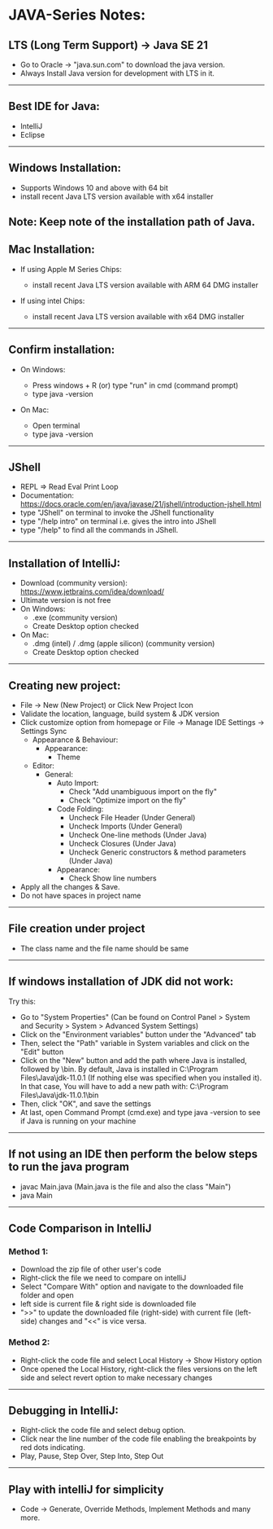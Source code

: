 # JAVA-Series Notes:

## LTS (Long Term Support) -> Java SE 21
- Go to Oracle -> "java.sun.com" to download the java version.
- Always Install Java version for development with LTS in it.
-----
## Best IDE for Java:
- IntelliJ
- Eclipse
-----
## Windows Installation:
- Supports Windows 10 and above with 64 bit
- install recent Java LTS version available with x64 installer

Note: Keep note of the installation path of Java.
-----
## Mac Installation:
- If using Apple M Series Chips:
    - install recent Java LTS version available with ARM 64 DMG installer

- If using intel Chips:
    - install recent Java LTS version available with x64 DMG installer
-----
## Confirm installation:
- On Windows:
    - Press windows + R (or) type "run" in cmd (command prompt)
    - type java -version

- On Mac:
    - Open terminal
    - type java -version
-----
## JShell
- REPL => Read Eval Print Loop
- Documentation: https://docs.oracle.com/en/java/javase/21/jshell/introduction-jshell.html
- type "JShell" on terminal to invoke the JShell functionality
- type "/help intro" on terminal i.e. gives the intro into JShell
- type "/help" to find all the commands in JShell.
-----
## Installation of IntelliJ:
- Download (community version): https://www.jetbrains.com/idea/download/
- Ultimate version is not free
- On Windows:
    - .exe (community version)
    - Create Desktop option checked
- On Mac:
    - .dmg (intel) / .dmg (apple silicon) (community version)
    - Create Desktop option checked
-----
## Creating new project:
- File -> New (New Project) or Click New Project Icon
- Validate the location, language, build system & JDK version
- Click customize option from homepage or File -> Manage IDE Settings -> Settings Sync
    - Appearance & Behaviour:
        - Appearance:
            - Theme
    - Editor:
        - General:
            - Auto Import:
                - Check "Add unambiguous import on the fly"
                - Check "Optimize import on the fly"
            - Code Folding:
                - Uncheck File Header (Under General)
                - Uncheck Imports (Under General)
                - Uncheck One-line methods (Under Java)
                - Uncheck Closures (Under Java)
                - Uncheck Generic constructors & method parameters (Under Java)
            - Appearance:
                - Check Show line numbers
- Apply all the changes & Save.
- Do not have spaces in project name
-----
## File creation under project
- The class name and the file name should be same
-----
## If windows installation of JDK did not work:
Try this:
- Go to "System Properties" (Can be found on Control Panel > System and Security > System > Advanced System Settings)
- Click on the "Environment variables" button under the "Advanced" tab
- Then, select the "Path" variable in System variables and click on the "Edit" button
- Click on the "New" button and add the path where Java is installed, followed by \bin. By default, Java is installed in C:\Program Files\Java\jdk-11.0.1 (If nothing else was specified when you installed it). In that case, You will have to add a new path with: C:\Program Files\Java\jdk-11.0.1\bin
- Then, click "OK", and save the settings
- At last, open Command Prompt (cmd.exe) and type java -version to see if Java is running on your machine
-----
## If not using an IDE then perform the below steps to run the java program
- javac Main.java (Main.java is the file and also the class "Main")
- java Main
-----
## Code Comparison in IntelliJ
### Method 1:
- Download the zip file of other user's code 
- Right-click the file we need to compare on intelliJ
- Select "Compare With" option and navigate to the downloaded file folder and open
- left side is current file & right side is downloaded file
- ">>" to update the downloaded file (right-side) with current file (left-side) changes and "<<" is vice versa.
### Method 2:
- Right-click the code file and select Local History -> Show History option
- Once opened the Local History, right-click the files versions on the left side and select revert option to make necessary changes
-----
## Debugging in IntelliJ:
- Right-click the code file and select debug option.
- Click near the line number of the code file enabling the breakpoints by red dots indicating.
- Play, Pause, Step Over, Step Into, Step Out
-----

## Play with intelliJ for simplicity
- Code -> Generate, Override Methods, Implement Methods and many more.
